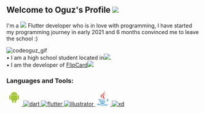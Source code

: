 ## Welcome to Oguz's Profile <img src="https://user-images.githubusercontent.com/89513831/148387611-94af0398-f860-476c-bb1c-76fe3060804c.gif" height='30px'>

I'm a <img src="https://user-images.githubusercontent.com/89513831/148235491-66fe3750-09c9-434e-bd6b-1bc69f2f9b5f.png" width='10px'> Flutter 
developer who is in love with programming,
I have started my programming journey in early 2021 and 6 months convinced me to leave the school :)

![codeoguz_gif](https://user-images.githubusercontent.com/89513831/148246469-63302409-cf39-4bc8-a2a1-ad0abcc3fe3a.gif) </br>
• I am a high school student located in<img src='https://user-images.githubusercontent.com/89513831/148243117-3483fdc3-d382-41fa-8e47-4543970fd0ec.png' height='20px'>.</br>
• I am the developer of [FlipCard](https://play.google.com/store/apps/details?id=xyz.codeoguz.FlipCard&hl=en_GB&gl=TR)<img src="https://user-images.githubusercontent.com/89513831/148282204-d9361980-d6b1-4229-8aee-ba5dfb6e7b60.png" width='20px'>

<!--
**codeoguz/codeoguz** is a ✨ _special_ ✨ repository because its `README.md` (this file) appears on your GitHub profile.

Here are some ideas to get you started:

- 🔭 I’m currently working on ...![codeoguz_gif](https://user-images.githubusercontent.com/89513831/148246441-3673dc89-4f40-47e7-bd5c-cc9185aeb1f4.gif)

- 🌱 I’m currently learning ...
- 👯 I’m looking to collaborate on ...![148246469-63302409-cf39-4bc8-a2a1-ad0abcc3fe3a](https://user-images.githubusercontent.com/89513831/148282444-bcadebd8-b067-476d-833f-0270cb8a65b3.gif)

- 🤔 I’m looking for help with ...
- 💬 Ask me about ...
- 📫 How to reach me: ...
- ⚡ Fun fact: ...
-->
<h3 align="left">Languages and Tools:</h3>
<p align="left"> <a href="https://developer.android.com" target="_blank" rel="noreferrer"> <img src="https://raw.githubusercontent.com/devicons/devicon/master/icons/android/android-original-wordmark.svg" alt="android" width="40" height="40"/> </a> <a href="https://dart.dev" target="_blank" rel="noreferrer"> <img src="https://www.vectorlogo.zone/logos/dartlang/dartlang-icon.svg" alt="dart" width="40" height="40"/> </a> <a href="https://flutter.dev" target="_blank" rel="noreferrer"> <img src="https://www.vectorlogo.zone/logos/flutterio/flutterio-icon.svg" alt="flutter" width="40" height="40"/> </a> <a href="https://git-scm.com/" target="_blank" rel="noreferrer"> </a> <a href="https://www.adobe.com/in/products/illustrator.html" target="_blank" rel="noreferrer"> <img src="https://www.vectorlogo.zone/logos/adobe_illustrator/adobe_illustrator-icon.svg" alt="illustrator" width="40" height="40"/> </a> <a href="https://www.java.com" target="_blank" rel="noreferrer"> <img src="https://raw.githubusercontent.com/devicons/devicon/master/icons/java/java-original.svg" alt="java" width="40" height="40"/> </a> <a href="https://www.adobe.com/products/xd.html" target="_blank" rel="noreferrer"> <img src="https://cdn.worldvectorlogo.com/logos/adobe-xd.svg" alt="xd" width="40" height="40"/> </a> </p>
